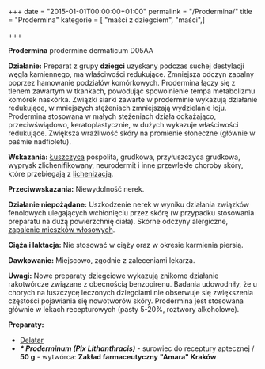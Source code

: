 +++
date = "2015-01-01T00:00:00+01:00"
permalink = "/Prodermina/"
title = "Prodermina"
kategorie = [ "maści z dziegciem", "maści",]

+++

**Prodermina**
prodermine
dermaticum
D05AA

**Działanie:** Preparat z grupy **dziegci** uzyskany podczas suchej destylacji węgla kamiennego, ma właściwości redukujące. Zmniejsza odczyn zapalny poprzez hamowanie podziałów komórkowych. Prodermina łączy się z tlenem zawartym w tkankach, powodując spowolnienie tempa metabolizmu komórek naskórka. Związki siarki zawarte w proderminie wykazują działanie redukujące, w mniejszych stężeniach zmniejszają wydzielanie łoju. Prodermina stosowana w małych stężeniach działa odkażająco, przeciwświądowo, keratoplastycznie, w dużych wykazuje właściwości redukujące. Zwiększa wrażliwość skóry na promienie słoneczne (głównie w paśmie nadfioletu).

**Wskazania:** [Łuszczyca](/atopedia/Łuszczyca "wikilink") pospolita, grudkowa, przyłuszczyca grudkowa, wyprysk zlichenifikowany, neurodermit i inne przewlekłe choroby skóry, które przebiegają z [lichenizacją](/atopedia/Lichenizacja "wikilink").

**Przeciwwskazania:** Niewydolność nerek.

**Działanie niepożądane:** Uszkodzenie nerek w wyniku działania związków fenolowych ulegających wchłonięciu przez skórę (w przypadku stosowania preparatu na dużą powierzchnię ciała). Skórne odczyny alergiczne, [zapalenie mieszków włosowych](/atopedia/Foliculitis "wikilink").

**Ciąża i laktacja:** Nie stosować w ciąży oraz w okresie karmienia piersią.

**Dawkowanie:** Miejscowo, zgodnie z zaleceniami lekarza.

**Uwagi:** Nowe preparaty dziegciowe wykazują znikome działanie rakotwórcze związane z obecnością benzopirenu. Badania udowodniły, że u chorych na łuszczycę leczonych dziegciami nie obserwuje się zwiększenia częstości pojawiania się nowotworów skóry. Prodermina jest stosowana głównie w lekach recepturowych (pasty 5-20%, roztwory alkoholowe).

**Preparaty:**

-   [Delatar](/atopedia/Delatar "wikilink")
-   ***\* Proderminum (Pix Lithanthracis)*** - surowiec do receptury aptecznej / **50 g** - wytwórca: **Zakład farmaceutyczny "Amara" Kraków**
